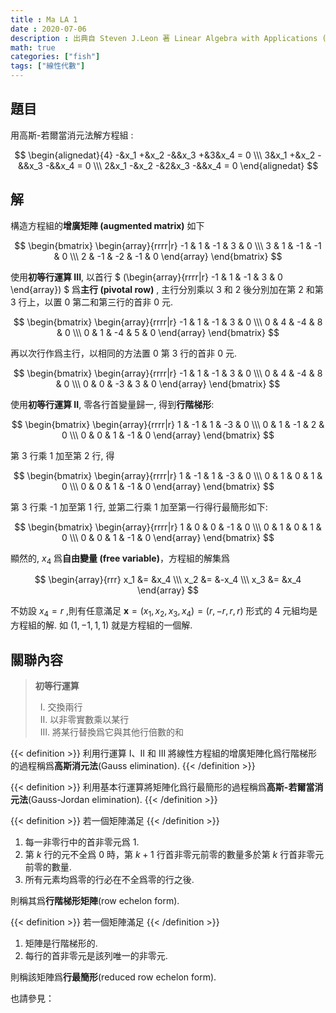 ```yaml
---
title : Ma LA 1
date : 2020-07-06
description : 出典自 Steven J.Leon 著 Linear Algebra with Applications (Ninth Edition) Page.16
math: true
categories: ["fish"]
tags: ["線性代數"]
---
```

## 題目

用高斯-若爾當消元法解方程組 :

$$
\begin{alignedat}{4}
-&x_1 +&x_2  -&&x_3 +&3&x_4 = 0 \\\ 
3&x_1 +&x_2  -&&x_3 -&&x_4 = 0 \\\ 
2&x_1 -&x_2 -&2&x_3 -&&x_4 = 0 
\end{alignedat}
$$

## 解

構造方程組的**增廣矩陣 (augmented matrix)** 如下

$$
\begin{bmatrix} 
\begin{array}{rrrr|r} 
-1 & 1 & -1 & 3 & 0 \\\ 
3 & 1 & -1 & -1 & 0 \\\ 
2 & -1 & -2 & -1 & 0 
\end{array} 
\end{bmatrix}
$$

使用**初等行運算 III**, 以首行 
$
(\begin{array}{rrrr|r} 
-1 & 1 & -1 & 3 & 0
\end{array})
$
爲**主行 (pivotal row)** , 主行分別乘以 3 和 2 後分別加在第 2 和第 3
行上，以置 0 第二和第三行的首非 0 元.

$$
\begin{bmatrix} 
\begin{array}{rrrr|r} 
-1 & 1 & -1 & 3 & 0 \\\ 
0 & 4 & -4 & 8 & 0 \\\ 
0 & 1 & -4 & 5 & 0 
\end{array} 
\end{bmatrix}
$$

再以次行作爲主行，以相同的方法置 0 第 3 行的首非 0 元.

$$
\begin{bmatrix} 
\begin{array}{rrrr|r} 
-1 & 1 & -1 & 3 & 0 \\\ 
0 & 4 & -4 & 8 & 0 \\\ 
0 & 0 & -3 & 3 & 0 
\end{array} 
\end{bmatrix}
$$

使用**初等行運算 II**, 零各行首變量歸一, 得到**行階梯形**:

$$
\begin{bmatrix} 
\begin{array}{rrrr|r} 
1 & -1 & 1 & -3 & 0 \\\ 
0 & 1 & -1 & 2 & 0 \\\ 
0 & 0 & 1 & -1 & 0 
\end{array} 
\end{bmatrix}
$$

第 3 行乘 1 加至第 2 行, 得

$$
\begin{bmatrix} 
\begin{array}{rrrr|r}
1 & -1 & 1 & -3 & 0 \\\ 
0 & 1 & 0 & 1 & 0 \\\ 
0 & 0 & 1 & -1 & 0
\end{array} 
\end{bmatrix}
$$

第 3 行乘 -1 加至第 1 行, 並第二行乘 1 加至第一行得行最簡形如下:

$$
\begin{bmatrix}
\begin{array}{rrrr|r}
1 & 0 & 0 & -1 & 0 \\\ 
0 & 1 & 0 & 1 & 0 \\\ 
0 & 0 & 1 & -1 & 0
\end{array}
\end{bmatrix}
$$

顯然的, $x_4$ 爲**自由變量 (free variable)**，方程組的解集爲

$$
\begin{array}{rrr} 
x_1 &= &x_4 \\\ 
x_2 &= &-x_4 \\\ 
x_3 &= &x_4 
\end{array}
$$

不妨設 $x_4=r$ ,則有任意滿足 $\boldsymbol x = (x_1,x_2,x_3,x_4) = (r, -r ,r ,r)$
形式的 4 元組均是方程組的解. 如 $(1,-1,1,1)$ 就是方程組的一個解.

## 關聯內容

> **初等行運算**
> 
> &nbsp; Ⅰ. 交換兩行 \
> &nbsp; Ⅱ. 以非零實數乘以某行 \
> &nbsp; Ⅲ. 將某行替換爲它與其他行倍數的和

{{< definition >}}
利用行運算 I、II 和 III 將線性方程組的增廣矩陣化爲行階梯形的過程稱爲**高斯消元法**(Gauss elimination).
{{< /definition >}}

{{< definition >}}
利用基本行運算將矩陣化爲行最簡形的過程稱爲**高斯-若爾當消元法**(Gauss-Jordan elimination).
{{< /definition >}}

{{< definition >}}
若一個矩陣滿足
{{< /definition >}}

1. 每一非零行中的首非零元爲 1.
2. 第 $k$ 行的元不全爲 0 時，第 $k+1$ 行首非零元前零的數量多於第 $k$ 行首非零元前零的數量.
3. 所有元素均爲零的行必在不全爲零的行之後.

則稱其爲**行階梯形矩陣**(row echelon form).

{{< definition >}}
若一個矩陣滿足
{{< /definition >}}

1. 矩陣是行階梯形的.
2. 每行的首非零元是該列唯一的非零元.

則稱該矩陣爲**行最簡形**(reduced row echelon form).

也請參見：
